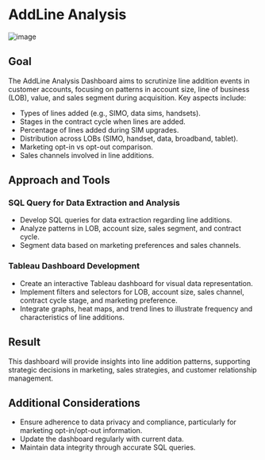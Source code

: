 # AddLine Analysis

![image](https://github.com/Illias-b/AddLine-Analysis/assets/33836566/43df5b52-68d3-4595-b192-4c374d334f5f)


## Goal
The AddLine Analysis Dashboard aims to scrutinize line addition events in customer accounts, focusing on patterns in account size, line of business (LOB), value, and sales segment during acquisition. Key aspects include:
- Types of lines added (e.g., SIMO, data sims, handsets).
- Stages in the contract cycle when lines are added.
- Percentage of lines added during SIM upgrades.
- Distribution across LOBs (SIMO, handset, data, broadband, tablet).
- Marketing opt-in vs opt-out comparison.
- Sales channels involved in line additions.

## Approach and Tools

### SQL Query for Data Extraction and Analysis
- Develop SQL queries for data extraction regarding line additions.
- Analyze patterns in LOB, account size, sales segment, and contract cycle.
- Segment data based on marketing preferences and sales channels.

### Tableau Dashboard Development
- Create an interactive Tableau dashboard for visual data representation.
- Implement filters and selectors for LOB, account size, sales channel, contract cycle stage, and marketing preference.
- Integrate graphs, heat maps, and trend lines to illustrate frequency and characteristics of line additions.

## Result
This dashboard will provide insights into line addition patterns, supporting strategic decisions in marketing, sales strategies, and customer relationship management.

## Additional Considerations
- Ensure adherence to data privacy and compliance, particularly for marketing opt-in/opt-out information.
- Update the dashboard regularly with current data.
- Maintain data integrity through accurate SQL queries.
